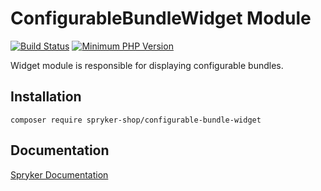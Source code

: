 # ConfigurableBundleWidget Module
[![Build Status](https://travis-ci.org/spryker-shop/configurable-bundle-widget.svg)](https://travis-ci.org/spryker-shop/configurable-bundle-widget)
[![Minimum PHP Version](https://img.shields.io/badge/php-%3E%3D%207.3-8892BF.svg)](https://php.net/)

Widget module is responsible for displaying configurable bundles.

## Installation

```
composer require spryker-shop/configurable-bundle-widget
```

## Documentation

[Spryker Documentation](https://academy.spryker.com/developing_with_spryker/module_guide/modules.html)
